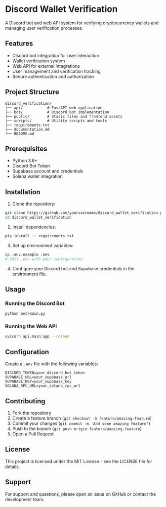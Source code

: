 # Discord Wallet Verification

A Discord bot and web API system for verifying cryptocurrency wallets and managing user verification processes.

## Features

- Discord bot integration for user interaction
- Wallet verification system
- Web API for external integrations
- User management and verification tracking
- Secure authentication and authorization

## Project Structure

```
discord_verification/
├── api/           # FastAPI web application
├── bot/           # Discord bot implementation
├── public/        # Static files and frontend assets
├── scripts/       # Utility scripts and tools
├── requirements.txt
├── documentation.md
└── README.md
```

## Prerequisites

- Python 3.8+
- Discord Bot Token
- Supabase account and credentials
- Solana wallet integration

## Installation

1. Clone the repository:
```bash
git clone https://github.com/yourusername/discord_wallet_verification.git
cd discord_wallet_verification
```

2. Install dependencies:
```bash
pip install -r requirements.txt
```

3. Set up environment variables:
```bash
cp .env.example .env
# Edit .env with your configuration
```

4. Configure your Discord bot and Supabase credentials in the environment file.

## Usage

### Running the Discord Bot
```bash
python bot/main.py
```

### Running the Web API
```bash
uvicorn api.main:app --reload
```

## Configuration

Create a `.env` file with the following variables:

```env
DISCORD_TOKEN=your_discord_bot_token
SUPABASE_URL=your_supabase_url
SUPABASE_KEY=your_supabase_key
SOLANA_RPC_URL=your_solana_rpc_url
```

## Contributing

1. Fork the repository
2. Create a feature branch (`git checkout -b feature/amazing-feature`)
3. Commit your changes (`git commit -m 'Add some amazing feature'`)
4. Push to the branch (`git push origin feature/amazing-feature`)
5. Open a Pull Request

## License

This project is licensed under the MIT License - see the LICENSE file for details.

## Support

For support and questions, please open an issue on GitHub or contact the development team. 